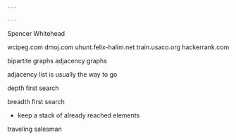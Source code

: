 ```yaml
---

---
```


Spencer Whitehead

wcipeg.com
dmoj.com
uhunt.felix-halim.net
train.usaco.org
hackerrank.com

bipartite graphs
adjacency graphs

adjacency list is usually the way to go

depth first search

breadth first search
- keep a stack of already reached elements

traveling salesman
